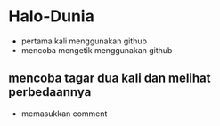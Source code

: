 # Halo-Dunia
+ pertama kali menggunakan github
+ mencoba mengetik menggunakan github
## mencoba tagar dua kali dan melihat perbedaannya
+ memasukkan comment
